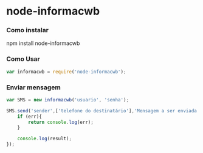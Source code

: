 # node-informacwb

### Como instalar

npm install node-informacwb

### Como Usar

```javascript
var informacwb = require('node-informacwb');
```

### Enviar mensagem

```javascript
var SMS = new informacwb('usuario', 'senha');

SMS.send('sender',['telefone do destinatário'],'Mensagem a ser enviada.',function(err,result){
    if (err){
        return console.log(err);
    }

    console.log(result);
});
```

